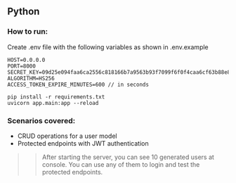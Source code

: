 ## Python

### How to run:
Create .env file with the following variables as shown in .env.example
```
HOST=0.0.0.0
PORT=8000
SECRET_KEY=09d25e094faa6ca2556c818166b7a9563b93f7099f6f0f4caa6cf63b88e8d3e7
ALGORITHM=HS256
ACCESS_TOKEN_EXPIRE_MINUTES=600 // in seconds
```

```
pip install -r requirements.txt
uvicorn app.main:app --reload
```
### Scenarios covered:
- CRUD operations for a user model
- Protected endpoints with JWT authentication

>> After starting the server, you can see 10 generated users at console. 
    You can use any of them to login and test the protected endpoints.
